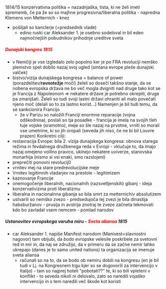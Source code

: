 1814/15
konzervativna politika = nazadnjaška, tista, ki ne želi imeti sprememb, če pa že so so majhne
progresivna/liberalna politika - napredna
Klemens von Metternich - knez
- pošiljali so kanclerje (=predsednik vlade)
	- edino ruski car Aleksander 1. je osebno sodeloval in bil eden najmočnejših pobudnikov prihodnje ureditve sveta

##### <font color="#ff0000">Dunajski kongres 1815</font>
-  v Nemčiji je vse izgledalo zelo popolno ker je po FRA revoluciji nemško plemstvo spet dobilo nazaj svoj ugled (smtana evrope pleše dunajski valček)
- bistvo/vizija dunajskega kongresa =  balance of power (porazdelitev/**ravnotežje** moči) želeli so doseči takšno stanje, da se nobena evropska država ne bo več mogla dvigniti nad druge tako kot se je francija z Napoleonom => nekatere države je potrebno okrepiti, druge pa zmanjšati. Želeli so tudi svoji lastni državi ohraniti ali malo povečati njeno moč (delali so to za lastno korist...) Namenjen je bil tudi temu, da se sankcionira Francijo
	- že v Parizu so naložili Franciji enormne reparacije (vojna odškodnina), poslali so tja posadke - francija je imela na svojih tleh tuje vojske (sramotno), meje so šle nazaj na prvotne, vrniti so morali vse umetnine, ki so jih oropali (seveda jih niso, če ne bi bil Louvre prazen)
Konkretni cilji:
- restavracija Evrope: bila 2. vizija dunajskega kongresa: obnova starega režima in fevdalnega družbenega reda v Evropi - vklučuje to, da imajo nazaj omejeno volilno pravico, ukinejo nekatere uviverze, stanovska monarhija (nismo si vsi enaki, smo razslojeni)
- preprečiti ponovni revolucij0
- vrnitev mej na stare predrevolucijske meje
- Vrnitev legitimnih vladarjev na prestole - legitimizem
- kaznovanje Francije
- onemogočenje liberalnih, nacionalnih (razsvetljenskih) gibanj - ideja konzervativizma proti liberalizmu
- liberalna in nacionalnna gibanja so bila smrt za metternichiv absolutizem
- ustvarili so nemško zvezo - predsedujoča tej zvezi je bila dinastija habsburžanov - prusija in avstrija znotraj te zveze začneta tekmovati kdo bo zavladal vsem nemcem - pomlad narodov
##### Ustanovitev evropskega varuha miru - <font color="#ff0000">Sveta aliansa</font> 1815
- car Aleksander 1. napiše Manifest narodom (Manivest=slavnostni nagovor) tam obljubi, da bodo evropske velesile poskrbele za svetovni red in mir in, da naj se združijo, da v primeru da se začne nemir lahko ukrepajo (danes je to samo united nations) ta organizacija se imenuje sveta aliansa
	- računali so na to, da se bodo ob nemiru dobili na kongresu (en je bil tudi v Lj. na Kongresnem trgu kjer so se dogovorili za intervencijo v Italijo) - tam so najprej hoteli "pobotati??" te, ki so bili vpleteni v konflikt - to seveda nikoli ni delovalo, zato so naredili vojaško intervencijo in s tem naredili več škode kot koristi